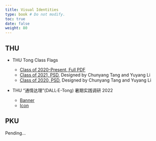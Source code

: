 ```yaml
---
title: Visual Identities
type: book # Do not modify.
toc: true
date: false
weight: 80
---
```


## THU

- THU Tong Class Flags
  - [Class of 2020-Present, Full PDF](https://assets.tongclass.ac.cn/visual-identities/thu/flags/THU.Tong.Class.Flags.All.pdf)
  - [Class of 2021, PSD](https://assets.tongclass.ac.cn/visual-identities/thu/flags/THU.Tong.Class.Flags.2021.psd), Designed by Chunyang Tang and Yuyang Li
  - [Class of 2020, PSD](https://assets.tongclass.ac.cn/visual-identities/thu/flags/THU.Tong.Class.Flags.2020.psd), Designed by Chunyang Tang and Yuyang Li

- THU “通情达理”(DALL·E-Tong) 暑期实践调研 2022
  - [Banner](https://assets.tongclass.ac.cn/visual-identities/thu/dalle-tong/2022/banner.jpg)
  - [Icon](https://assets.tongclass.ac.cn/visual-identities/thu/dalle-tong/2022/icon.jpg)

## PKU

Pending...